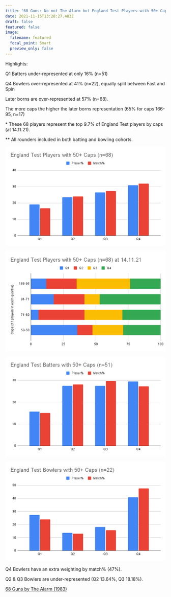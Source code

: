 ```yaml
---
title: "68 Guns: No not The Alarm but England Test Players with 50+ Caps"
date: 2021-11-15T13:28:27.483Z
draft: false
featured: false
image:
  filename: featured
  focal_point: Smart
  preview_only: false
---
```

<meta name="twitter:card" content="summary_large_image" />
<meta name="twitter:site" content="@nothirdman" />
<meta name="twitter:title" content="68 Guns: No not The Alarm but England Test Players with 50+ Caps" />
<meta name="twitter:description" content="Q1 Batters (16%), Q4 Bowlers (41%), Later born over-represented (57%)." />
<meta name="twitter:image" content="https://onemoresummer.co.uk/post/68-guns-no-not-the-alarm-but-england-test-players-with-50-caps/england-test-players-with-50-caps-n-68-at-14-11-21-.png" />

Highlights:

Q1 Batters under-represented at only 16% (n=51) 

Q4 Bowlers over-represented at 41% (n=22), equally split between Fast and Spin

Later borns are over-represented at 57% (n=68).

The more caps the higher the later borns representation (65% for caps 166-95, n=17)

\* These 68 players represent the top 9.7% of England Test players by caps (at 14.11.21).

\*\* All rounders included in both batting and bowling cohorts.

![](england-test-players-with-50-caps-n-68-.png)

![](england-test-players-with-50-caps-n-68-at-14.11.21.png)

![](england-test-batters-with-50-caps-n-51-1-.png)

![](england-test-bowlers-with-50-caps-n-22-1-.png)

Q4 Bowlers have an extra weighting by match% (47%).

Q2 & Q3 Bowlers are under-represented (Q2 13.64%, Q3 18.18%).

[68 Guns by The Alarm (1983)](https://youtu.be/KZp11vks_Ws?t=42)